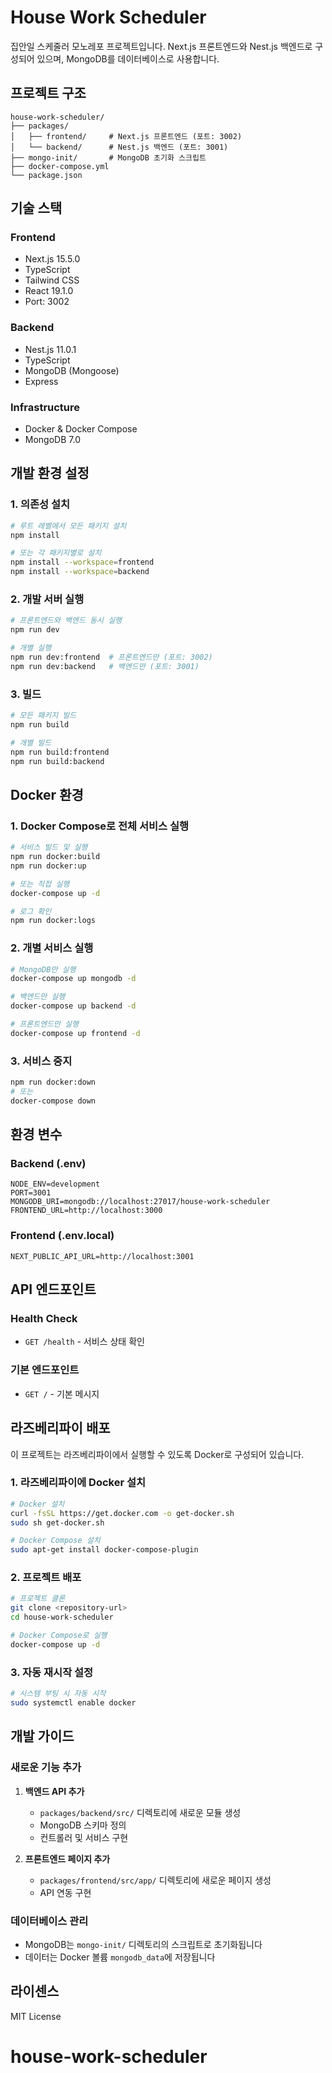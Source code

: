 # House Work Scheduler

집안일 스케줄러 모노레포 프로젝트입니다. Next.js 프론트엔드와 Nest.js 백엔드로 구성되어 있으며, MongoDB를 데이터베이스로 사용합니다.

## 프로젝트 구조

```
house-work-scheduler/
├── packages/
│   ├── frontend/     # Next.js 프론트엔드 (포트: 3002)
│   └── backend/      # Nest.js 백엔드 (포트: 3001)
├── mongo-init/       # MongoDB 초기화 스크립트
├── docker-compose.yml
└── package.json
```

## 기술 스택

### Frontend
- Next.js 15.5.0
- TypeScript
- Tailwind CSS
- React 19.1.0
- Port: 3002

### Backend
- Nest.js 11.0.1
- TypeScript
- MongoDB (Mongoose)
- Express

### Infrastructure
- Docker & Docker Compose
- MongoDB 7.0

## 개발 환경 설정

### 1. 의존성 설치

```bash
# 루트 레벨에서 모든 패키지 설치
npm install

# 또는 각 패키지별로 설치
npm install --workspace=frontend
npm install --workspace=backend
```

### 2. 개발 서버 실행

```bash
# 프론트엔드와 백엔드 동시 실행
npm run dev

# 개별 실행
npm run dev:frontend  # 프론트엔드만 (포트: 3002)
npm run dev:backend   # 백엔드만 (포트: 3001)
```

### 3. 빌드

```bash
# 모든 패키지 빌드
npm run build

# 개별 빌드
npm run build:frontend
npm run build:backend
```

## Docker 환경

### 1. Docker Compose로 전체 서비스 실행

```bash
# 서비스 빌드 및 실행
npm run docker:build
npm run docker:up

# 또는 직접 실행
docker-compose up -d

# 로그 확인
npm run docker:logs
```

### 2. 개별 서비스 실행

```bash
# MongoDB만 실행
docker-compose up mongodb -d

# 백엔드만 실행
docker-compose up backend -d

# 프론트엔드만 실행
docker-compose up frontend -d
```

### 3. 서비스 중지

```bash
npm run docker:down
# 또는
docker-compose down
```

## 환경 변수

### Backend (.env)
```env
NODE_ENV=development
PORT=3001
MONGODB_URI=mongodb://localhost:27017/house-work-scheduler
FRONTEND_URL=http://localhost:3000
```

### Frontend (.env.local)
```env
NEXT_PUBLIC_API_URL=http://localhost:3001
```

## API 엔드포인트

### Health Check
- `GET /health` - 서비스 상태 확인

### 기본 엔드포인트
- `GET /` - 기본 메시지

## 라즈베리파이 배포

이 프로젝트는 라즈베리파이에서 실행할 수 있도록 Docker로 구성되어 있습니다.

### 1. 라즈베리파이에 Docker 설치

```bash
# Docker 설치
curl -fsSL https://get.docker.com -o get-docker.sh
sudo sh get-docker.sh

# Docker Compose 설치
sudo apt-get install docker-compose-plugin
```

### 2. 프로젝트 배포

```bash
# 프로젝트 클론
git clone <repository-url>
cd house-work-scheduler

# Docker Compose로 실행
docker-compose up -d
```

### 3. 자동 재시작 설정

```bash
# 시스템 부팅 시 자동 시작
sudo systemctl enable docker
```

## 개발 가이드

### 새로운 기능 추가

1. **백엔드 API 추가**
   - `packages/backend/src/` 디렉토리에 새로운 모듈 생성
   - MongoDB 스키마 정의
   - 컨트롤러 및 서비스 구현

2. **프론트엔드 페이지 추가**
   - `packages/frontend/src/app/` 디렉토리에 새로운 페이지 생성
   - API 연동 구현

### 데이터베이스 관리

- MongoDB는 `mongo-init/` 디렉토리의 스크립트로 초기화됩니다
- 데이터는 Docker 볼륨 `mongodb_data`에 저장됩니다

## 라이센스

MIT License
# house-work-scheduler

